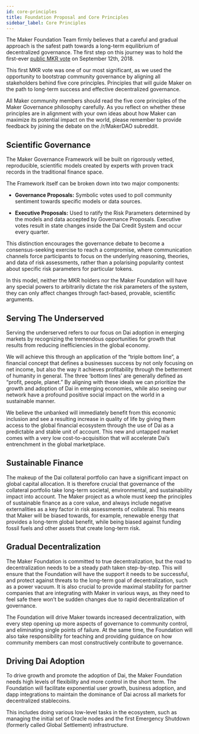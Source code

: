 ```yaml
---
id: core-principles
title: Foundation Proposal and Core Principles
sidebar_label: Core Principles
---
```


The Maker Foundation Team firmly believes that a careful and gradual approach is the safest path towards a long-term equilibrium of decentralized governance. The first step on this journey was to hold the first-ever [public MKR vote](https://vote.makerdao.com/poll-foundation-proposal/vote-yes-to-the-five-core-principles-of-the-maker-governance-philosophy) on September 12th, 2018.

This first MKR vote was one of our most significant, as we used the opportunity to bootstrap community governance by aligning all stakeholders behind five core principles. Principles that will guide Maker on the path to long-term success and effective decentralized governance.

All Maker community members should read the five core principles of the Maker Governance philosophy carefully. As you reflect on whether these principles are in alignment with your own ideas about how Maker can maximize its potential impact on the world, please remember to provide feedback by joining the debate on the /r/MakerDAO subreddit.

## Scientific Governance

The Maker Governance Framework will be built on rigorously vetted, reproducible, scientific models created by experts with proven track records in the traditional finance space.

The Framework itself can be broken down into two major components:

- **Governance Proposals:** Symbolic votes used to poll community sentiment towards specific models or data sources.

- **Executive Proposals:** Used to ratify the Risk Parameters determined by the models and data accepted by Governance Proposals. Executive votes result in state changes inside the Dai Credit System and occur every quarter.

This distinction encourages the governance debate to become a consensus-seeking exercise to reach a compromise, where communication channels force participants to focus on the underlying reasoning, theories, and data of risk assessments, rather than a polarising popularity contest about specific risk parameters for particular tokens.

In this model, neither the MKR holders nor the Maker Foundation will have any special powers to arbitrarily dictate the risk parameters of the system, they can only affect changes through fact-based, provable, scientific arguments.

## Serving The Underserved

Serving the underserved refers to our focus on Dai adoption in emerging markets by recognizing the tremendous opportunities for growth that results from reducing inefficiencies in the global economy.

We will achieve this through an application of the “triple bottom line”, a financial concept that defines a businesses success by not only focusing on net income, but also the way it achieves profitability through the betterment of humanity in general. The three ‘bottom lines’ are generally defined as “profit, people, planet.” By aligning with these ideals we can prioritize the growth and adoption of Dai in emerging economies, while also seeing our network have a profound positive social impact on the world in a sustainable manner.

We believe the unbanked will immediately benefit from this economic inclusion and see a resulting increase in quality of life by giving them access to the global financial ecosystem through the use of Dai as a predictable and stable unit of account. This new and untapped market comes with a very low cost-to-acquisition that will accelerate Dai’s entrenchment in the global marketplace.

## Sustainable Finance

The makeup of the Dai collateral portfolio can have a significant impact on global capital allocation. It is therefore crucial that governance of the collateral portfolio take long-term societal, environmental, and sustainability impact into account. The Maker project as a whole must keep the principles of sustainable finance as a core value, and always include negative externalities as a key factor in risk assessments of collateral. This means that Maker will be biased towards, for example, renewable energy that provides a long-term global benefit, while being biased against funding fossil fuels and other assets that create long-term risk.

## Gradual Decentralization

The Maker Foundation is committed to true decentralization, but the road to decentralization needs to be a steady path taken step-by-step. This will ensure that the Foundation will have the support it needs to be successful, and protect against threats to the long-term goal of decentralization, such as a power vacuum. It is also crucial to provide maximal stability for partner companies that are integrating with Maker in various ways, as they need to feel safe there won’t be sudden changes due to rapid decentralization of governance.

The Foundation will drive Maker towards increased decentralization, with every step opening up more aspects of governance to community control, and eliminating single points of failure. At the same time, the Foundation will also take responsibility for teaching and providing guidance on how community members can most constructively contribute to governance.

## Driving Dai Adoption

To drive growth and promote the adoption of Dai, the Maker Foundation needs high levels of flexibility and more control in the short term. The Foundation will facilitate exponential user growth, business adoption, and dapp integrations to maintain the dominance of Dai across all markets for decentralized stablecoins.

This includes doing various low-level tasks in the ecosystem, such as managing the initial set of Oracle nodes and the first Emergency Shutdown (formerly called Global Settlement) infrastructure.

